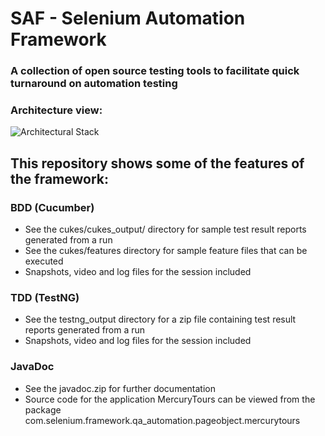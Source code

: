 # SAF - Selenium Automation Framework
### A collection of open source testing tools to facilitate quick turnaround on automation testing
### Architecture view:
![Architectural Stack](../master/conceptual.gif)


## This repository shows some of the features of the framework:
### BDD (Cucumber) 
- See the cukes/cukes_output/ directory for sample test result reports generated from a run
- See the cukes/features directory for sample feature files that can be executed
- Snapshots, video and log files for the session included
  
### TDD (TestNG)
- See the testng_output directory for a zip file containing test result reports generated from a run
- Snapshots, video and log files for the session included
  
### JavaDoc
- See the javadoc.zip for further documentation
- Source code for the application MercuryTours can be viewed from the package com.selenium.framework.qa_automation.pageobject.mercurytours
